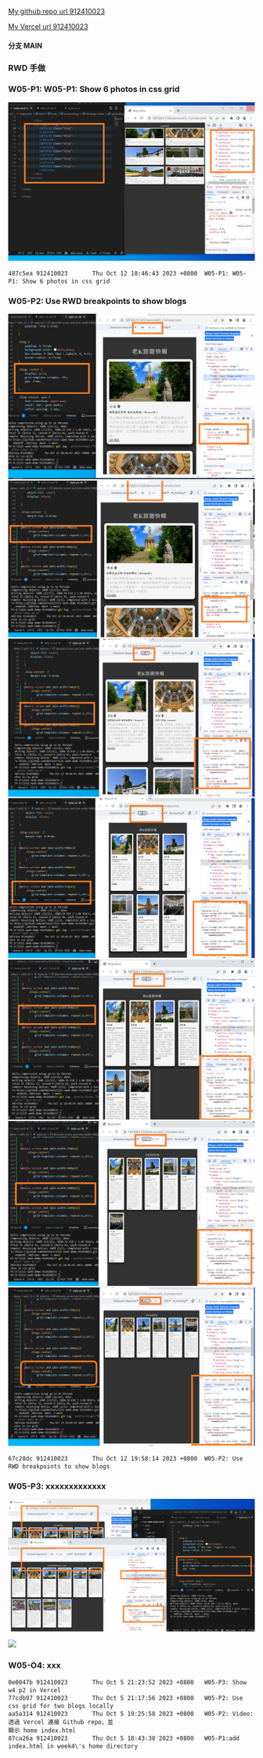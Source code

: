 [My github repo url 912410023](https://github.com/0x55xx5)

[My Vercel url 912410023](https://1121-sweb-demo-912410023.vercel.app/)

#### 分支 MAIN

### RWD 手做

### W05-P1: W05-P1: Show 6 photos in css grid

![](W05-p1-1.png)

```
487c5ea 912410023       Thu Oct 12 18:46:43 2023 +0800  W05-P1: W05-P1: Show 6 photos in css grid

```

### W05-P2: Use RWD breakpoints to show blogs

![](W05-p2-1.png)
![](W05-p2-2.png)
![](W05-p2-3.png)
![](W05-p2-4.png)
![](W05-p2-5.png)
![](W05-p2-6.png)
![](W05-p2-7.png)

```
67c28dc 912410023       Thu Oct 12 19:58:14 2023 +0800  W05-P2: Use RWD breakpoints to show blogs

```

### W05-P3: xxxxxxxxxxxxx

![](W05-p3-1.png)

![](W05-p3-2.png)

### W05-O4: xxx

```
0e0047b 912410023       Thu Oct 5 21:23:52 2023 +0800   W05-P3: Show w4 p2 in Vercel
77cdb97 912410023       Thu Oct 5 21:17:56 2023 +0800   W05-P2: Use css grid for two blogs locally
aa5a314 912410023       Thu Oct 5 19:25:58 2023 +0800   W05-P2: Video: 透過 Vercel 連接 Github repo，並
顯示 home index.html
87ca26a 912410023       Thu Oct 5 18:43:38 2023 +0800   W05-P1:add index.html in week4\'s home directory

```
